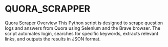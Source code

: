 # QUORA_SCRAPPER
Quora Scraper  Overview  This Python script is designed to scrape question logs and answers from Quora using Selenium and the Brave browser. The script automates login, searches for specific keywords, extracts relevant links, and outputs the results in JSON format.
